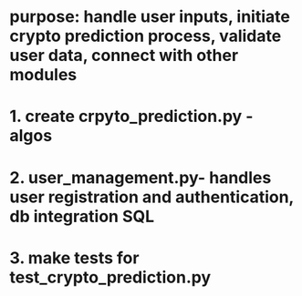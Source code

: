 # purpose: handle user inputs, initiate crypto prediction process, validate user data, connect with other modules
# 1. create crpyto_prediction.py - algos
# 2. user_management.py- handles user registration and authentication, db integration SQL
# 3. make tests for test_crypto_prediction.py

